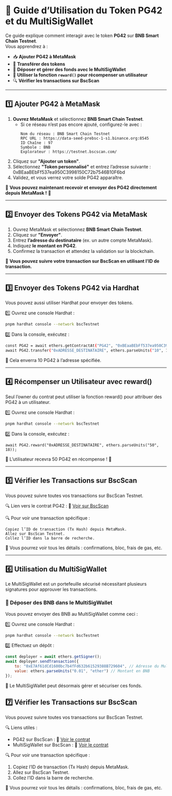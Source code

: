 # 📖 Guide d’Utilisation du Token PG42 et du MultiSigWallet

Ce guide explique comment interagir avec le token **PG42** sur **BNB Smart Chain Testnet**.  
Vous apprendrez à :
- 📥 **Ajouter PG42 à MetaMask**
- 🔄 **Transférer des tokens**
- 🔐 **Déposer et gérer des fonds avec le MultiSigWallet**
- 🎁 **Utiliser la fonction `reward()` pour récompenser un utilisateur**
- 🔍 **Vérifier les transactions sur BscScan**

---

## 1️⃣ Ajouter PG42 à MetaMask

1. **Ouvrez MetaMask** et sélectionnez **BNB Smart Chain Testnet**.
   - Si ce réseau n’est pas encore ajouté, configurez-le avec :
     ```
     Nom du réseau : BNB Smart Chain Testnet
     RPC URL : https://data-seed-prebsc-1-s1.binance.org:8545
     ID Chaîne : 97
     Symbole : BNB
     Explorateur : https://testnet.bscscan.com/
     ```
2. Cliquez sur **"Ajouter un token"**.
3. Sélectionnez **"Token personnalisé"** et entrez l’adresse suivante : 0xBEaaBEbFf537ea950C3998150C72b7546B10F6bd
4. Validez, et vous verrez votre solde PG42 apparaître.

📌 **Vous pouvez maintenant recevoir et envoyer des PG42 directement depuis MetaMask !** 🚀

---

## 2️⃣ Envoyer des Tokens PG42 via MetaMask

1. Ouvrez MetaMask et sélectionnez **BNB Smart Chain Testnet**.
2. Cliquez sur **"Envoyer"**.
3. Entrez **l’adresse du destinataire** (ex. un autre compte MetaMask).
4. Indiquez **le montant en PG42**.
5. Confirmez la transaction et attendez la validation sur la blockchain.

📌 **Vous pouvez suivre votre transaction sur BscScan en utilisant l'ID de transaction.**  

---

## 3️⃣ Envoyer des Tokens PG42 via Hardhat

Vous pouvez aussi utiliser Hardhat pour envoyer des tokens.  

1️⃣ Ouvrez une console Hardhat :
```sh
pnpm hardhat console --network bscTestnet
```

2️⃣ Dans la console, exécutez :
```sh
const PG42 = await ethers.getContractAt("PG42", "0xBEaaBEbFf537ea950C3998150C72b7546B10F6bd");
await PG42.transfer("0xADRESSE_DESTINATAIRE", ethers.parseUnits("10", 18));
```

📌 Cela enverra 10 PG42 à l’adresse spécifiée.

---

## 4️⃣ Récompenser un Utilisateur avec reward()

Seul l’owner du contrat peut utiliser la fonction reward() pour attribuer des PG42 à un utilisateur.

1️⃣ Ouvrez une console Hardhat :
```sh
pnpm hardhat console --network bscTestnet
```

2️⃣ Dans la console, exécutez :
```
await PG42.reward("0xADRESSE_DESTINATAIRE", ethers.parseUnits("50", 18));
```

📌 L’utilisateur recevra 50 PG42 en récompense ! 🎁

---

## 5️⃣ Vérifier les Transactions sur BscScan

Vous pouvez suivre toutes vos transactions sur BscScan Testnet.

🔍 Lien vers le contrat PG42 :
📌 [Voir sur BscScan](https://testnet.bscscan.com/address/0xBEaaBEbFf537ea950C3998150C72b7546B10F6bd#code)

🔍 Pour voir une transaction spécifique :

    Copiez l’ID de transaction (Tx Hash) depuis MetaMask.
    Allez sur BscScan Testnet.
    Collez l’ID dans la barre de recherche.

📌 Vous pourrez voir tous les détails : confirmations, bloc, frais de gas, etc.

---

## 6️⃣ Utilisation du MultiSigWallet

Le MultiSigWallet est un portefeuille sécurisé nécessitant plusieurs signatures pour approuver les transactions.

### 🔹 Déposer des BNB dans le MultiSigWallet

Vous pouvez envoyer des BNB au MultiSigWallet comme ceci :

1️⃣ Ouvrez une console Hardhat :
```bash
pnpm hardhat console --network bscTestnet
```

2️⃣ Effectuez un dépôt :
```js
const deployer = await ethers.getSigner();
await deployer.sendTransaction({
    to: "0xE7Af61dCd1600bc7b4fFd632b61529388B729604", // Adresse du MultiSigWallet
    value: ethers.parseUnits("0.01", "ether") // Montant en BNB
});
```

📌 Le MultiSigWallet peut désormais gérer et sécuriser ces fonds.

## 7️⃣ Vérifier les Transactions sur BscScan

Vous pouvez suivre toutes vos transactions sur BscScan Testnet.

🔍 Liens utiles :

- PG42 sur BscScan :
    📌 [Voir le contrat](https://testnet.bscscan.com/address/0xBEaaBEbFf537ea950C3998150C72b7546B10F6bd#code)
- MultiSigWallet sur BscScan :
    📌 [Voir le contrat](https://testnet.bscscan.com/address/0xE7Af61dCd1600bc7b4fFd632b61529388B729604#code)

🔍 Pour voir une transaction spécifique :

1. Copiez l’ID de transaction (Tx Hash) depuis MetaMask.
2. Allez sur BscScan Testnet.
3. Collez l’ID dans la barre de recherche.

📌 Vous pourrez voir tous les détails : confirmations, bloc, frais de gas, etc.
